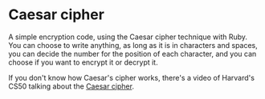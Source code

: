# Caesar cipher

A simple encryption code, using the Caesar cipher technique with Ruby. 
You can choose to write anything, as long as it is in characters and spaces, you can decide the number for the position of each character, and you can choose if you want to encrypt it or decrypt it.


If you don't know how Caesar's cipher works, there's a video of Harvard's CS50 talking about the [Caesar cipher](https://www.youtube.com/watch?v=36xNpbosfTY).